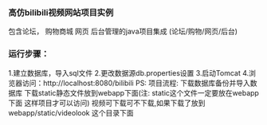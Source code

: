 ### 高仿bilibili视频网站项目实例
包含论坛， 购物商城  网页  后台管理的java项目集成
(论坛/购物/网页/后台)

### 运行步骤：
1.建立数据库，导入sql文件
2.更改数据源db.properties设置
3.启动Tomcat
4.浏览器访问：http://localhost:8080/bilibili
PS:
项目流程:
下载数据库备份并导入数据库
下载static静态文件放到webapp下面(注: static这个文件一定要放在webapp下面 这样项目才可以访问)
视频可下载可不下载,如果下载了放到 webapp/static/videolook 这个目录下面
